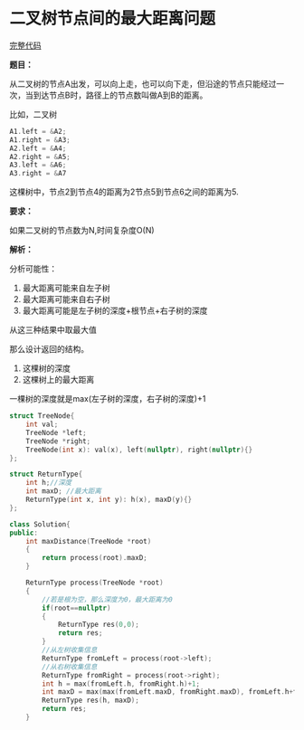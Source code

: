 # 二叉树节点间的最大距离问题
[完整代码](https://github.com/ludandandan/Programmer-interview-guide/blob/master/Chapter01_AdvancedVideo/maxDistance.cpp)

**题目：**

从二叉树的节点A出发，可以向上走，也可以向下走，但沿途的节点只能经过一次，当到达节点B时，路径上的节点数叫做A到B的距离。

比如，二叉树
```c++
A1.left = &A2;
A1.right = &A3;
A2.left = &A4;
A2.right = &A5;
A3.left = &A6;
A3.right = &A7
```
这棵树中，节点2到节点4的距离为2节点5到节点6之间的距离为5.

**要求：**

如果二叉树的节点数为N,时间复杂度O(N)

**解析：**

分析可能性：
1. 最大距离可能来自左子树
2. 最大距离可能来自右子树
3. 最大距离可能是左子树的深度+根节点+右子树的深度

从这三种结果中取最大值

那么设计返回的结构。
1. 这棵树的深度
2. 这棵树上的最大距离

一棵树的深度就是max(左子树的深度，右子树的深度)+1


```c++
struct TreeNode{
    int val;
    TreeNode *left;
    TreeNode *right;
    TreeNode(int x): val(x), left(nullptr), right(nullptr){}
};

struct ReturnType{
    int h;//深度
    int maxD; //最大距离
    ReturnType(int x, int y): h(x), maxD(y){}
};

class Solution{
public:
    int maxDistance(TreeNode *root)
    {
        return process(root).maxD;
    }

    ReturnType process(TreeNode *root)
    {
        //若是根为空，那么深度为0，最大距离为0
        if(root==nullptr)
        {
            ReturnType res(0,0);
            return res;
        }
        //从左树收集信息
        ReturnType fromLeft = process(root->left);
        //从右树收集信息
        ReturnType fromRight = process(root->right);
        int h = max(fromLeft.h, fromRight.h)+1;
        int maxD = max(max(fromLeft.maxD, fromRight.maxD), fromLeft.h+fromRight.h+1);
        ReturnType res(h, maxD);
        return res;
    }
```